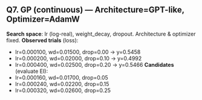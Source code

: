 ## Q7. GP (continuous) — Architecture=GPT-like, Optimizer=AdamW
**Search space**: lr (log-real), weight_decay, dropout. Architecture & optimizer fixed.
**Observed trials** (loss):
- lr=0.000100, wd=0.01500, drop=0.00 → y=0.5458
- lr=0.000200, wd=0.02000, drop=0.10 → y=0.4992
- lr=0.000400, wd=0.02500, drop=0.20 → y=0.5466
**Candidates** (evaluate EI):
- lr=0.000160, wd=0.01700, drop=0.05
- lr=0.000240, wd=0.02200, drop=0.15
- lr=0.000320, wd=0.02600, drop=0.25